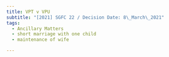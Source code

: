 ```yaml
---
title: VPT v VPU
subtitle: "[2021] SGFC 22 / Decision Date: 8\_March\_2021"
tags:
  - Ancillary Matters
  - short marriage with one child
  - maintenance of wife

---
```


